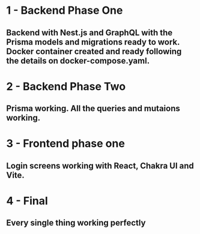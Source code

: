 # 1 - Backend Phase One 

## Backend with Nest.js and GraphQL with the Prisma models and migrations ready to work. Docker container created and ready following the details on docker-compose.yaml. 

# 2 - Backend Phase Two

## Prisma working. All the queries and mutaions working.

# 3 - Frontend phase one

## Login screens working with React, Chakra UI and Vite.

# 4 - Final

## Every single thing working perfectly
